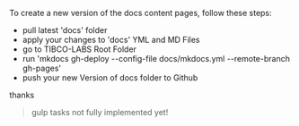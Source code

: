 To create a new version of the docs content pages, follow these steps:

- pull latest 'docs' folder
- apply your changes to 'docs' YML and MD Files
- go to TIBCO-LABS Root Folder
- run 'mkdocs gh-deploy --config-file docs/mkdocs.yml --remote-branch gh-pages'
- push your new Version of docs folder to Github

thanks

> gulp tasks not fully implemented yet!
